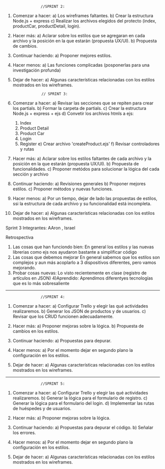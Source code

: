                     //SPRINT 2:
1. Comenzar a hacer:
a) Los wireframes faltantes.
b) Crear la estructura Node.js + express
c) Realizar los archivos elegidos del protecto (index, productCar, productDetail, login).

2. Hacer más:
a) Aclarar sobre los estilos que se agregaran en cada archivo y la posición en la que estarán (propuesta UX/UI).
b) Propuesta de cambios.

3. Continuar haciendo:
a) Proponer mejores estilos.

4. Hacer menos:
a) Las funciones complicadas (posponerlas para una investigación profunda)

5. Dejar de hacer:
a) Algunas características relacionadas con los estilos mostrados en los wireframes.


                    // SPRINT 3:
1. Comenzar a hacer:
a) Revisar las secciones que se repiten para crear los partials.
b) Formar la carpeta de partials.
c) Crear la estructura Node.js + express + ejs
d) Convetir los archivos htmls a ejs:
    1) Index
    2) Product Detail
    3) Product Car
    4) Login
    5) Register
e) Crear archivo 'createProduct.ejs'
f) Revisar controladores y rutas

2. Hacer más:
a) Aclarar sobre los estilos faltantes de cada archivo y la posición en la que estarán (propuesta UX/UI).
b) Propuesta de funcionalidades.
c) Proponer metódos para solucionar la lógica del cada sección y archivo

3. Continuar haciendo:
a) Revisiones generales
b) Proponer mejores estilos.
c) Proponer métodos y nuevas funciones.


4. Hacer menos:
a) Por un tiempo, dejar de lado las propuestas de estilos, ssi la estructura de cada archivo y su funcionalidad está incompleta.

5. Dejar de hacer:
a) Algunas características relacionadas con los estilos mostrados en los wireframes.

Sprint 3
Integrantes: AAron  , Israel

Retrospectiva

1) Las cosas que han funciondo bien:
    En general los estilos y las nuevas librerias como ejs nos ayudaron bastante a simplificar código
2) Las cosas que debemos mejorar
    En general sabemos que los estilos son complejos y aun más acoplarlo a 3 dispositivos diferentes, pero vamos mejorando.
3) Probar cosas nuevas:
    Lo visto recientemente en clase (registro de artículos en JSON)
4)Aprendido:
    Aprendimos diferentyes tecnologías que es lo más sobresaliente            

****************************************
                    //SPRINT 4:
1. Comenzar a hacer:
a) Configurar Trello y elegir las qué actividades realizaremos.
b) Generar los JSON de productos y de usuarios.
c) Revisar que los CRUD funcionen adecuadamente.

2. Hacer más:
a) Proponer mejoras sobre la lógica.
b) Propuesta de cambios en los estilos.

3. Continuar haciendo:
a) Propuestas para depurar.

4. Hacer menos:
a) Por el momento dejar en segundo plano la configuración en los estilos.

5. Dejar de hacer:
a) Algunas características relacionadas con los estilos mostrados en los wireframes.
****************************************
                    //SPRINT 5:
1. Comenzar a hacer:
a) Configurar Trello y elegir las qué actividades realizaremos.
b) Generar la lógica para el formulario de registro.
c) Generar la lógica para el formulario del login.
d) Implementar las rutas de huéspedes y de usuarios.

2. Hacer más:
a) Proponer mejoras sobre la lógica.

3. Continuar haciendo:
a) Propuestas para depurar el código.
b) Señalar los errores.

4. Hacer menos:
a) Por el momento dejar en segundo plano la configuración en los estilos.

5. Dejar de hacer:
a) Algunas características relacionadas con los estilos mostrados en los wireframes.
